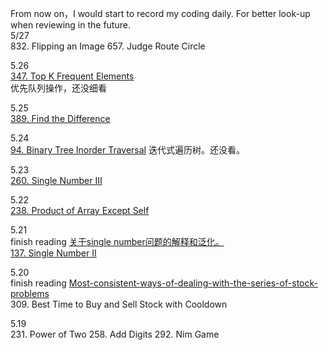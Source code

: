 From now on，I would start to record my coding daily. 
For better look-up when reviewing in the future.<br>
5/27<br>
832. Flipping an Image 657. Judge Route Circle 


5.26<br>
[347. Top K Frequent Elements](https://leetcode.com/problems/top-k-frequent-elements/discuss/81635/3-Java-Solution-using-Array-MaxHeap-TreeMap)<br>
优先队列操作，还没细看

5.25<br>
[389. Find the Difference](https://leetcode.com/problems/find-the-difference/description/)<br>

5.24<br>
[94. Binary Tree Inorder Traversal]()
迭代式遍历树。还没看。

5.23<br>
[260. Single Number III](https://leetcode.com/problems/single-number-iii/description/)

5.22<br>
[238. Product of Array Except Self]()

5.21<br>
finish reading
[关于single number问题的解释和泛化。](https://leetcode.com/problems/single-number-ii/discuss/43295/Detailed-explanation-and-generalization-of-the-bitwise-operation-method-for-single-numbers)<br>
[137. Single Number II]()

5.20<br>
finish reading [Most-consistent-ways-of-dealing-with-the-series-of-stock-problems](https://leetcode.com/problems/best-time-to-buy-and-sell-stock-with-transaction-fee/discuss/108870/Most-consistent-ways-of-dealing-with-the-series-of-stock-problems)<br>
309. Best Time to Buy and Sell Stock with Cooldown

5.19<br>
231. Power of Two 258. Add Digits 292. Nim Game